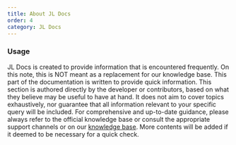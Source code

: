 ```yaml
---
title: About JL Docs
order: 4
category: JL Docs
---
```

### U﻿sage

J﻿L Docs is created to provide information that is encountered frequently. On this note, this is NOT meant as a replacement for our knowledge base. This part of the documentation is written to provide quick information. This section is authored directly by the developer or contributors, based on what they believe may be useful to have at hand. It does not aim to cover topics exhaustively, nor guarantee that all information relevant to your specific query will be included. For comprehensive and up-to-date guidance, please always refer to the official knowledge base or consult the appropriate support channels or on our [knowledge base](https://justmop.freshdesk.com/en/support/home). More contents will be added if it deemed to be necessary for a quick check. 